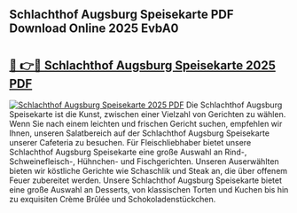 ## Schlachthof Augsburg Speisekarte PDF Download Online 2025 EvbA0

# <h2><a href="http://gc9r53.nevu.top/?p=Schlachthof+Augsburg+Speisekarte">🔗 👉🔴 Schlachthof Augsburg Speisekarte 2025 PDF</a></h2>

[![Schlachthof Augsburg Speisekarte 2025 PDF](https://i.imgur.com/dBaPXMq.png)](http://gc9r53.nevu.top/?p=Schlachthof+Augsburg+Speisekarte)
Die Schlachthof Augsburg Speisekarte ist die Kunst, zwischen einer Vielzahl von Gerichten zu wählen. Wenn Sie nach einem leichten und frischen Gericht suchen, empfehlen wir Ihnen, unseren Salatbereich auf der Schlachthof Augsburg Speisekarte unserer Cafeteria zu besuchen. Für Fleischliebhaber bietet unsere Schlachthof Augsburg Speisekarte eine große Auswahl an Rind-, Schweinefleisch-, Hühnchen- und Fischgerichten. Unseren Auserwählten bieten wir köstliche Gerichte wie Schaschlik und Steak an, die über offenem Feuer zubereitet werden. Unsere Schlachthof Augsburg Speisekarte bietet eine große Auswahl an Desserts, von klassischen Torten und Kuchen bis hin zu exquisiten Crème Brûlée und Schokoladenstückchen.
